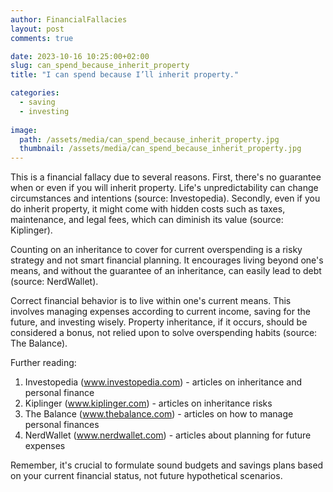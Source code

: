 ```yaml
---
author: FinancialFallacies
layout: post
comments: true

date: 2023-10-16 10:25:00+02:00  
slug: can_spend_because_inherit_property
title: "I can spend because I’ll inherit property."

categories:
  - saving
  - investing
  
image:
  path: /assets/media/can_spend_because_inherit_property.jpg
  thumbnail: /assets/media/can_spend_because_inherit_property.jpg
---
```


This is a financial fallacy due to several reasons. First, there's no guarantee when or even if you will inherit property. Life's unpredictability can change circumstances and intentions (source: Investopedia). Secondly, even if you do inherit property, it might come with hidden costs such as taxes, maintenance, and legal fees, which can diminish its value (source: Kiplinger).

Counting on an inheritance to cover for current overspending is a risky strategy and not smart financial planning. It encourages living beyond one's means, and without the guarantee of an inheritance, can easily lead to debt (source: NerdWallet).

Correct financial behavior is to live within one's current means. This involves managing expenses according to current income, saving for the future, and investing wisely. Property inheritance, if it occurs, should be considered a bonus, not relied upon to solve overspending habits (source: The Balance).

Further reading:

1. Investopedia (www.investopedia.com) - articles on inheritance and personal finance
2. Kiplinger (www.kiplinger.com) - articles on inheritance risks
3. The Balance (www.thebalance.com) - articles on how to manage personal finances
4. NerdWallet (www.nerdwallet.com) - articles about planning for future expenses

Remember, it's crucial to formulate sound budgets and savings plans based on your current financial status, not future hypothetical scenarios.
